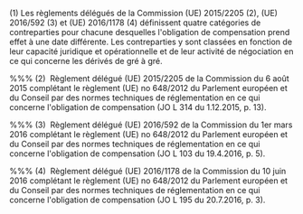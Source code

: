 (1) Les règlements délégués de la Commission (UE) 2015/2205 (2), (UE) 2016/592 (3) et (UE) 2016/1178 (4) définissent quatre catégories de contreparties pour chacune desquelles l'obligation de compensation prend effet à une date différente. Les contreparties y sont classées en fonction de leur capacité juridique et opérationnelle et de leur activité de négociation en ce qui concerne les dérivés de gré à gré.

%%% (2)  Règlement délégué (UE) 2015/2205 de la Commission du 6 août 2015 complétant le règlement (UE) no 648/2012 du Parlement européen et du Conseil par des normes techniques de réglementation en ce qui concerne l'obligation de compensation (JO L 314 du 1.12.2015, p. 13).

%%% (3)  Règlement délégué (UE) 2016/592 de la Commission du 1er mars 2016 complétant le règlement (UE) no 648/2012 du Parlement européen et du Conseil par des normes techniques de réglementation en ce qui concerne l'obligation de compensation (JO L 103 du 19.4.2016, p. 5).

%%% (4)  Règlement délégué (UE) 2016/1178 de la Commission du 10 juin 2016 complétant le règlement (UE) no 648/2012 du Parlement européen et du Conseil par des normes techniques de réglementation en ce qui concerne l'obligation de compensation (JO L 195 du 20.7.2016, p. 3).